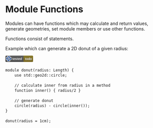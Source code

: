 # Module Functions

Modules can have functions which may calculate and return values, generate geometries, set module members or use other functions.

Functions consist of statements.

Example which can generate a 2D donut of a given radius:

[![test](.test/functions_donut.png)](.test/functions_donut.log)

```µcad,functions_donut#todo
module donut(radius: Length) {
    use std::geo2d::circle;

    // calculate inner from radius in a method
    function inner() { radius/2 }

    // generate donut
    circle(radius) - circle(inner());
}

donut(radius = 1cm);
```
